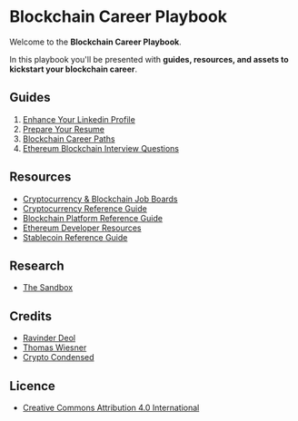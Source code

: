 # Blockchain Career Playbook

Welcome to the **Blockchain Career Playbook**.

In this playbook you'll be presented with **guides, resources, and assets to kickstart your blockchain career**.

## Guides

1. [Enhance Your Linkedin Profile](https://github.com/ravinderdeol/blockchain-career-playbook/blob/master/guides/linkedin.md)
2. [Prepare Your Resume](https://github.com/ravinderdeol/blockchain-career-playbook/blob/master/guides/resume.md)
3. [Blockchain Career Paths](https://github.com/ravinderdeol/blockchain-career-playbook/blob/master/guides/blockchain_career_paths.md)
4. [Ethereum Blockchain Interview Questions](https://github.com/ravinderdeol/blockchain-career-playbook/blob/master/guides/ethereum_blockchain_interview_questions.md)

## Resources

* [Cryptocurrency & Blockchain Job Boards](https://github.com/ravinderdeol/blockchain-career-playbook/blob/master/resources/job_boards.csv)
* [Cryptocurrency Reference Guide](https://github.com/ravinderdeol/blockchain-career-playbook/blob/master/resources/cryptocurrency_reference_guide.csv)
* [Blockchain Platform Reference Guide](https://github.com/ravinderdeol/blockchain-career-playbook/blob/master/resources/blockchain_platform_reference_guide.csv)
* [Ethereum Developer Resources](https://github.com/ravinderdeol/blockchain-career-playbook/blob/master/resources/ethereum_developer_resources.csv)
* [Stablecoin Reference Guide](https://github.com/ravinderdeol/blockchain-career-playbook/blob/master/resources/stablecoin_reference_guide.csv)

## Research

* [The Sandbox](https://github.com/ravinderdeol/blockchain-career-playbook/blob/master/research/the_sandbox.csv)

## Credits

* [Ravinder Deol](https://www.ravinderdeol.com/)
* [Thomas Wiesner](https://vomtom.at/)
* [Crypto Condensed](https://cryptocondensed.com/)

## Licence

* [Creative Commons Attribution 4.0 International](https://github.com/ravinderdeol/blockchain-career-playbook/blob/master/license.txt)
